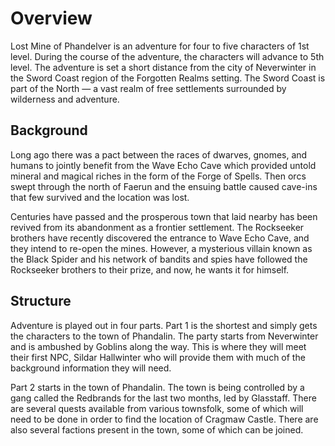 # Overview

Lost Mine of Phandelver is an adventure for four to five characters of 1st level. During the course of the adventure, the characters will advance to 5th level. The adventure is set a short distance from the city of Neverwinter in the Sword Coast region of the Forgotten Realms setting. The Sword Coast is part of the North — a vast realm of free settlements surrounded by wilderness and adventure.

## Background
Long ago there was a pact between the races of dwarves, gnomes, and humans to jointly benefit from the Wave Echo Cave which provided untold mineral and magical riches in the form of the Forge of Spells. Then orcs swept through the north of Faerun and the ensuing battle caused cave-ins that few survived and the location was lost.

Centuries have passed and the prosperous town that laid nearby has been revived from its abandonment as a frontier settlement. The Rockseeker brothers have recently discovered the entrance to Wave Echo Cave, and they intend to re-open the mines. However, a mysterious villain known as the Black Spider and his network of bandits and spies have followed the Rockseeker brothers to their prize, and now, he wants it for himself.

## Structure
Adventure is played out in four parts. Part 1 is the shortest and simply gets the characters to the town of Phandalin. The party starts from Neverwinter and is ambushed by Goblins along the way. This is where they will meet their first NPC, Sildar Hallwinter who will provide them with much of the background information they will need.

Part 2 starts in the town of Phandalin. The town is being controlled by a gang called the Redbrands for the last two months, led by Glasstaff. There are several quests available from various townsfolk, some of which will need to be done in order to find the location of Cragmaw Castle. There are also several factions present in the town, some of which can be joined. 